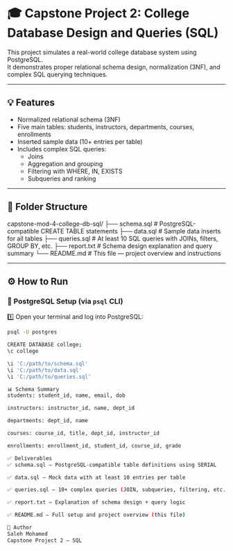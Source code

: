 # 🎓 Capstone Project 2: College Database Design and Queries (SQL)

This project simulates a real-world college database system using PostgreSQL.  
It demonstrates proper relational schema design, normalization (3NF), and complex SQL querying techniques.

---

## 💡 Features

- Normalized relational schema (3NF)
- Five main tables: students, instructors, departments, courses, enrollments
- Inserted sample data (10+ entries per table)
- Includes complex SQL queries:
  - Joins
  - Aggregation and grouping
  - Filtering with WHERE, IN, EXISTS
  - Subqueries and ranking

---

## 📁 Folder Structure

capstone-mod-4-college-db-sql/
├── schema.sql # PostgreSQL-compatible CREATE TABLE statements
├── data.sql # Sample data inserts for all tables
├── queries.sql # At least 10 SQL queries with JOINs, filters, GROUP BY, etc.
├── report.txt # Schema design explanation and query summary
└── README.md # This file — project overview and instructions


---

## ⚙️ How to Run

### 🐘 PostgreSQL Setup (via `psql` CLI)

1️⃣ Open your terminal and log into PostgreSQL:
```bash
psql -U postgres

CREATE DATABASE college;
\c college

\i 'C:/path/to/schema.sql'
\i 'C:/path/to/data.sql'
\i 'C:/path/to/queries.sql'

📊 Schema Summary
students: student_id, name, email, dob

instructors: instructor_id, name, dept_id

departments: dept_id, name

courses: course_id, title, dept_id, instructor_id

enrollments: enrollment_id, student_id, course_id, grade

✅ Deliverables
✅ schema.sql — PostgreSQL-compatible table definitions using SERIAL

✅ data.sql — Mock data with at least 10 entries per table

✅ queries.sql — 10+ complex queries (JOIN, subqueries, filtering, etc.)

✅ report.txt — Explanation of schema design + query logic

✅ README.md — Full setup and project overview (this file)

👤 Author
Saleh Mohamed
Capstone Project 2 — SQL